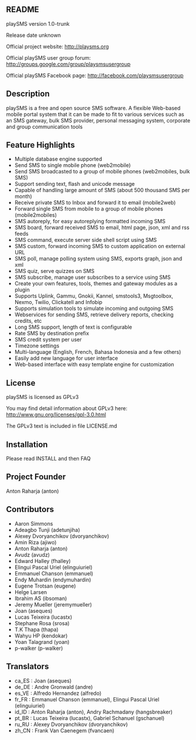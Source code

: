 README
------

playSMS version 1.0-trunk

Release date unknown

Official project website:
http://playsms.org

Official playSMS user group forum:
http://groups.google.com/group/playsmsusergroup

Official playSMS Facebook page:
http://facebook.com/playsmsusergroup


Description
-----------

playSMS is a free and open source SMS software. A flexible Web-based mobile
portal system that it can be made to fit to various services such as an SMS
gateway, bulk SMS provider, personal messaging system, corporate and group
communication tools


Feature Highlights
------------------

- Multiple database engine supported
- Send SMS to single mobile phone (web2mobile)
- Send SMS broadcasted to a group of mobile phones (web2mobiles, bulk SMS)
- Support sending text, flash and unicode message
- Capable of handling large amount of SMS (about 500 thousand SMS per month)
- Receive private SMS to Inbox and forward it to email (mobile2web)
- Forward single SMS from mobile to a group of mobile phones (mobile2mobiles)
- SMS autoreply, for easy autoreplying formatted incoming SMS
- SMS board, forward received SMS to email, html page, json, xml and rss feeds
- SMS command, execute server side shell script using SMS
- SMS custom, forward incoming SMS to custom application on external URL
- SMS poll, manage polling system using SMS, exports graph, json and xml
- SMS quiz, serve quizzes on SMS
- SMS subscribe, manage user subscribes to a service using SMS
- Create your own features, tools, themes and gateway modules as a plugin
- Supports Uplink, Gammu, Gnokii, Kannel, smstools3, Msgtoolbox, Nexmo, Twilio,
  Clickatell and Infobip
- Supports simulation tools to simulate incoming and outgoing SMS
- Webservices for sending SMS, retrieve delivery reports, checking credits, etc
- Long SMS support, length of text is configurable
- Rate SMS by destination prefix
- SMS credit system per user
- Timezone settings
- Multi-language (English, French, Bahasa Indonesia and a few others)
- Easily add new language for user interface
- Web-based interface with easy template engine for customization


License
-------

playSMS is licensed as GPLv3

You may find detail information about GPLv3 here:
http://www.gnu.org/licenses/gpl-3.0.html

The GPLv3 text is included in file LICENSE.md


Installation
------------

Please read INSTALL and then FAQ


Project Founder
---------------

Anton Raharja (anton)


Contributors
------------

- Aaron Simmons
- Adeagbo Tunji (adetunjiha)
- Alexey Dvoryanchikov (dvoryanchikov)
- Amin Riza (ajiwo)
- Anton Raharja (anton)
- Avudz (avudz)
- Edward Halley (fhalley)
- Elingui Pascal Uriel (elinguiuriel)
- Emmanuel Chanson (emmanuel)
- Endy Muhardin (endymuhardin)
- Eugene Trotsan (eugene)
- Helge Larsen
- Ibrahim AS (ibsoman)
- Jeremy Mueller (jeremymueller)
- Joan (aseques)
- Lucas Teixeira (lucastx)
- Stephane Rosa (srosa)
- T.K Thapa (thapa)
- Wahyu HP (kendokar)
- Yoan Talagrand (yoan)
- p-walker (p-walker)


Translators
-----------

- ca_ES	: Joan (aseques)
- de_DE	: Andre Gronwald (andre)
- es_VE	: Alfredo Hernandez (alfredo)
- fr_FR	: Emmanuel Chanson (emmanuel), Elingui Pascal Uriel (elinguiuriel)
- id_ID	: Anton Raharja (anton), Andry Rachmadany (hangsbreaker)
- pt_BR	: Lucas Teixeira (lucastx), Gabriel Schanuel (gschanuel)
- ru_RU	: Alexey Dvoryanchikov (dvoryanchikov)
- zh_CN	: Frank Van Caenegem (fvancaen)
